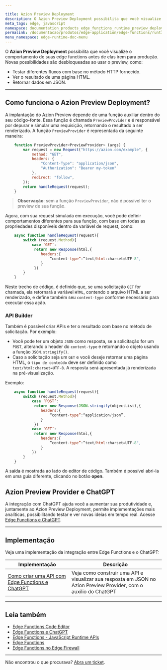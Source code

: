 ```yaml
---

title: Azion Preview Deployment
description: O Azion Preview Deployment possibilita que você visualize o comportamento de suas funções de borda antes de elas irem para produção.
meta_tags: edge, javascript
namespace: documentation_products_edge_functions_runtime_preview_deployment
permalink: /documentacao/produtos/edge-application/edge-functions/runtime-api/preview-deployment/
menu_namespace: edge-runtime-doc-menu
---
```


O **Azion Preview Deployment** possibilita que você visualize o comportamento de suas edge functions antes de elas irem para produção. Novas possibilidades são desbloqueadas ao usar o preview, como:

- Testar diferentes fluxos com base no método HTTP fornecido.
- Ver o resultado de uma página HTML.
- Retornar dados em JSON.

---

## Como funciona o Azion Preview Deployment?

A implantação do Azion Preview depende de uma função auxiliar dentro do seu código-fonte. Essa função é chamada `PreviewProvider` e é responsável por depurar e simular uma requisição, retornando o resultado a ser renderizado. A função `PreviewProvider` é representada da seguinte maneira:

```javascript
    function PreviewProvider<PreviewProvider> (args) {
        var request = new Request("https://azion.com/example", {
            method: "GET",
            headers: {
                "Content-Type": "application/json",
                "Authorization": "Bearer my-token"
            },
            redirect: "follow",
        });
        return handleRequest(request);
    }
```

> **Observação**: sem a função `PreviewProvider`, não é possível ter o preview de sua função.

Agora, com sua request simulada em execução, você pode definir comportamentos diferentes para sua função, com base em todas as propriedades disponíveis dentro da variável de request, como:

```javascript
    async function handleRequest(request){
        switch (request.Method){
            case ‘GET’:
             return new Response(html,{
                headers:{
                    “content-type”:“text/html:charset=UTF-8",
                }
             })
        }
    }
```

Neste trecho de código, é definido que, se uma solicitação `GET` for chamada, ela retornará a variável `HTML`, contendo o arquivo HTML a ser renderizado, e define também seu `content-type` conforme necessário para executar essa ação.

### API Builder

Também é possível criar APIs e ter o resultado com base no método de solicitação. Por exemplo:

- Você pode ter um objeto `JSON` como resposta, se a solicitação for um `POST`, alterando o header do `content-type` e retornando o objeto usando a função `JSON.stringify()`.
- Caso a solicitação seja um `GET` e você deseje retornar uma página HTML, o `tipo de conteúdo` deve ser definido como `text/html:charset=UTF-8`. A resposta será apresentada já renderizada na pré-visualização.

Exemplo:

```javascript
    async function handleRequest(request){
        switch (request.Method){
            case ‘POST’:
             return new Response(JSON.stringify(objectList),{
                headers:{
                    “content-type”:“application/json”,
                }
             })
            case ‘GET’:
             return new Response(html,{
                headers:{
                    “content-type”:“text/html:charset=UTF-8",
                }
            })
        }
    }
```

A saída é mostrada ao lado do editor de código. Também é possível abri-la em uma guia diferente, clicando no botão **open**.

## Azion Preview Provider e ChatGPT

A integração com ChatGPT ajuda você a aumentar sua produtividade e, juntamente ao Azion Preview Deployment, permite implementações mais analíticas, possibilitando testar e ver novas ideias em tempo real. Acesse [Edge Functions e ChatGPT](/pt-br/documentacao/produtos/edge-application/edge-functions/runtime-api/ai-integration/).

---

## Implementação

Veja uma implementação da integração entre Edge Functions e o ChatGPT:

| Implementação | Descrição |
| --- | --- |
| [Como criar uma API com Edge Functions e ChatGPT](/pt-br/documentacao/produtos/guias/edge-functions/api-builder/) | Veja como construir uma API e visualizar sua resposta em JSON no Azion Preview Provider, com o auxílio do ChatGPT |

---

## Leia também

- [Edge Functions Code Editor](/pt-br/documentacao/produtos/edge-application/edge-functions/runtime-api/code-editor/)
- [Edge Functions e ChatGPT](/pt-br/documentacao/produtos/edge-application/edge-functions/runtime-api/ai-integration/)
- [Edge Functions - JavaScript Runtime APIs](/pt-br/documentacao/produtos/edge-application/edge-functions/runtime-apis/javascript/)
- [Edge Functions](/pt-br/documentacao/produtos/edge-application/edge-functions/)
- [Edge Functions no Edge Firewall](/pt-br/documentacao/produtos/edge-firewall/edge-functions/firewall/)

---

Não encontrou o que procurava? [Abra um ticket](https://tickets.azion.com/).

